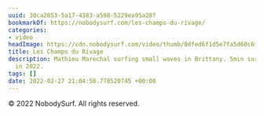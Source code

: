```yaml
---
uuid: 30ca2853-5a17-4383-a598-5229ea95a28f
bookmarkOf: https://nobodysurf.com/les-champs-du-rivage/
categories:
- video
headImage: https://cdn.nobodysurf.com/video/thumb/0dfed6f1d5e7fa5d60c6f79ae21a20b7.png
title: Les Champs du Rivage
description: Mathieu Marechal surfing small waves in Brittany. 5min surfing edit filmed
  in 2022.
tags: []
date: 2022-02-27 21:04:58.778520745 +00:00
---
```


© 2022 NobodySurf. All rights reserved.